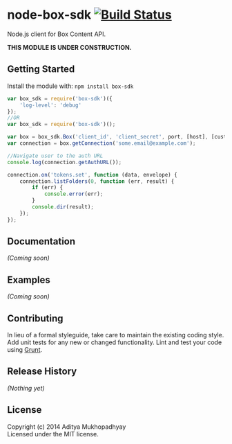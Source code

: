 # node-box-sdk [![Build Status](https://secure.travis-ci.org/adityamukho/node-box-sdk.png?branch=master)](http://travis-ci.org/adityamukho/node-box-sdk)

Node.js client for Box Content API.

**THIS MODULE IS UNDER CONSTRUCTION.**

## Getting Started
Install the module with: `npm install box-sdk`

```javascript
var box_sdk = require('box-sdk')({
	'log-level': 'debug'
});
//OR
var box_sdk = require('box-sdk')();

var box = box_sdk.Box('client_id', 'client_secret', port, [host], [customLogger]);
var connection = box.getConnection('some.email@example.com');

//Navigate user to the auth URL
console.log(connection.getAuthURL());

connection.on('tokens.set', function (data, envelope) {
	connection.listFolders(0, function (err, result) {
		if (err) {
			console.error(err);
		}
		console.dir(result);
	});
});
```

## Documentation
_(Coming soon)_

## Examples
_(Coming soon)_

## Contributing
In lieu of a formal styleguide, take care to maintain the existing coding style. Add unit tests for any new or changed functionality. Lint and test your code using [Grunt](http://gruntjs.com/).

## Release History
_(Nothing yet)_

## License
Copyright (c) 2014 Aditya Mukhopadhyay  
Licensed under the MIT license.
